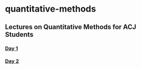 # quantitative-methods

## Lectures on Quantitative Methods for ACJ Students

### [Day 1](../blob/master/acjlecturesday1.org)
### [Day 2](../blob/master/acjlecturesday1.org)

